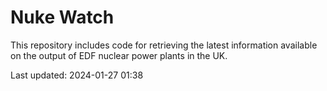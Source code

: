# Nuke Watch

This repository includes code for retrieving the latest information available on the output of EDF nuclear power plants in the UK.

Last updated: 2024-01-27 01:38